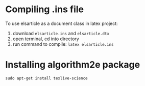 # Compiling .ins file

To use elsarticle as a document class in latex project: 

1. download `elsarticle.ins` and `elsarticle.dtx`
2. open terminal, cd into directory
3. run command to compile: `latex elsarticle.ins` 

# Installing algorithm2e package 

	sudo apt-get install texlive-science